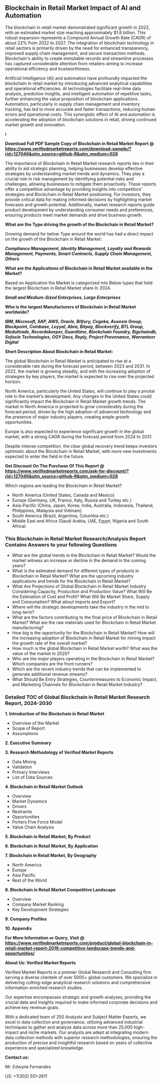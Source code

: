 <h2>Blockchain in Retail Market Impact of AI and Automation</h2><p>The blockchain in retail market demonstrated significant growth in 2022, with an estimated market size reaching approximately $1.6 billion. This robust expansion represents a Compound Annual Growth Rate (CAGR) of about 22% from 2022 to 2027. The integration of blockchain technology in retail sectors is primarily driven by the need for enhanced transparency, improved supply chain management, and secure transaction methods. Blockchain's ability to create immutable records and streamline processes has captured considerable attention from retailers aiming to increase operational efficiency and trustworthiness.</p><p>Artificial Intelligence (AI) and automation have profoundly impacted the blockchain in retail market by introducing advanced analytical capabilities and operational efficiencies. AI technologies facilitate real-time data analysis, predictive insights, and intelligent automation of repetitive tasks, further enhancing the value proposition of blockchain applications. Automation, particularly in supply chain management and inventory tracking, has led to more accurate and faster transactions, reducing human errors and operational costs. This synergistic effect of AI and automation is accelerating the adoption of blockchain solutions in retail, driving continued market growth and innovation.</p>t</p><p id="" class=""><strong>Download Full PDF Sample Copy of Blockchain in Retail Market Report @ <a href="https://www.verifiedmarketreports.com/download-sample/?rid=127046&utm_source=github-R&utm_medium=028" target="_blank">https://www.verifiedmarketreports.com/download-sample/?rid=127046&utm_source=github-R&utm_medium=028</a></strong></p><p>The importance of&nbsp;Blockchain in Retail Market research reports lies in their ability to aid strategic planning, helping businesses develop effective strategies by understanding market trends and dynamics. They play a crucial role in risk management by identifying potential risks and challenges, allowing businesses to mitigate them proactively. These reports offer a competitive advantage by providing insights into competitors' strategies and Blockchain in Retail Market positioning. For investors, they provide critical data for making informed decisions by highlighting market forecasts and growth potential. Additionally, market research reports guide product development by understanding consumer needs and preferences, ensuring products meet market demands and drive business growth.</p><p><strong>What are the&nbsp;Type driving the growth of the Blockchain in Retail Market?</strong></p><p id="" class="">Growing demand for below Type around the world has had a direct impact on the growth of the Blockchain in Retail Market:</p><em><strong>Compliance Management, Identity Management, Loyalty and Rewards Management, Payments, Smart Contracts, Supply Chain Management, Others</strong></em></p><strong>What are the&nbsp;Applications&nbsp;of Blockchain in Retail Market available in the Market?</strong></p><p id="" class="">Based on Application the Market is categorized into Below types that held the largest Blockchain in Retail Market share In 2024.</p><em><strong>Small and Medium-Sized Enterprises, Large Enterprises</strong></em></p><strong>Who is the largest Manufacturers of Blockchain in Retail Market worldwide?</strong></p><p><em><strong>IBM, Microsoft, SAP, AWS, Oracle, Bitfury, Cegeka, Auxesis Group, Blockpoint, Coinbase, Loyyal, Abra, Bitpay, Blockverify, BTL Group, Modultrade, Recordskeeper, Guardtime, Blockchain Foundry, Bigchaindb, Sofocle Technologies, OGY Docs, Reply, Project Provenance, Warranteer Digital</strong></em></p><p id="" class=""><strong>Short Description About Blockchain in Retail Market:</strong></p><p>The global Blockchain in Retail Market is anticipated to rise at a considerable rate during the forecast period, between 2023 and 2031. In 2022, the market is growing steadily, and with the increasing adoption of strategies by key players, the market is expected to rise over the projected horizon.</p><p>North America, particularly the United States, will continue to play a pivotal role in the market's development. Any changes in the United States could significantly impact the Blockchain in Retail Market growth trends. The market in North America is projected to grow considerably during the forecast period, driven by the high adoption of advanced technology and the presence of major industry players, creating ample growth opportunities.</p><p>Europe is also expected to experience significant growth in the global market, with a strong CAGR during the forecast period from 2024 to 2031.</p><p>Despite intense competition, the clear global recovery trend keeps investors optimistic about the Blockchain in Retail Market, with more new investments expected to enter the field in the future.</p><p id="" class=""><strong>Get Discount On The Purchase Of This Report @ <a href="https://www.verifiedmarketreports.com/ask-for-discount/?rid=127046&utm_source=github-R&utm_medium=028" target="_blank">https://www.verifiedmarketreports.com/ask-for-discount/?rid=127046&utm_source=github-R&utm_medium=028</a></strong></p>Which regions are leading the Blockchain in Retail Market?</p><ul><li>North America (United States, Canada and Mexico)</li><li>Europe (Germany, UK, France, Italy, Russia and Turkey etc.)</li><li>Asia-Pacific (China, Japan, Korea, India, Australia, Indonesia, Thailand, Philippines, Malaysia and Vietnam)</li><li>South America (Brazil, Argentina, Columbia etc.)</li><li>Middle East and Africa (Saudi Arabia, UAE, Egypt, Nigeria and South Africa)</li></ul><h3 id="" class="">This Blockchain in Retail Market Research/Analysis Report Contains Answers to your following Questions</h3><ul><li>What are the global trends in the Blockchain in Retail Market? Would the market witness an increase or decline in the demand in the coming years?</li><li>What is the estimated demand for different types of products in Blockchain in Retail Market? What are the upcoming industry applications and trends for the Blockchain in Retail Market?</li><li>What Are Projections of Global Blockchain in Retail Market Industry Considering Capacity, Production and Production Value? What Will Be the Estimation of Cost and Profit? What Will Be Market Share, Supply and Consumption? What about imports and Export?</li><li>Where will the strategic developments take the industry in the mid to long-term?</li><li>What are the factors contributing to the final price of Blockchain in Retail Market? What are the raw materials used for Blockchain in Retail Market manufacturing?</li><li>How big is the opportunity for the Blockchain in Retail Market? How will the increasing adoption of Blockchain in Retail Market for mining impact the growth rate of the overall market?</li><li>How much is the global Blockchain in Retail Market worth? What was the value of the market In 2020?</li><li>Who are the major players operating in the Blockchain in Retail Market? Which companies are the front runners?</li><li>Which are the recent industry trends that can be implemented to generate additional revenue streams?</li><li>What Should Be Entry Strategies, Countermeasures to Economic Impact, and Marketing Channels for Blockchain in Retail Market Industry?</li></ul><h3 id="" class="">Detailed TOC of Global Blockchain in Retail Market Research Report, 2024-2030</h3><p id="" class=""><strong>1. Introduction of the Blockchain in Retail Market</strong></p><ul><li>Overview of the Market</li><li>Scope of Report</li><li>Assumptions</li></ul><p id="" class=""><strong>2. Executive Summary</strong></p><p id="" class=""><strong>3. Research Methodology of Verified Market Reports</strong></p><ul><li>Data Mining</li><li>Validation</li><li>Primary Interviews</li><li>List of Data Sources</li></ul><p id="" class=""><strong>4. Blockchain in Retail Market Outlook</strong></p><ul><li>Overview</li><li>Market Dynamics</li><li>Drivers</li><li>Restraints</li><li>Opportunities</li><li>Porters Five Force Model</li><li>Value Chain Analysis</li></ul><p id="" class=""><strong>5. Blockchain in Retail Market, By Product</strong></p><p id="" class=""><strong>6. Blockchain in Retail Market, By Application</strong></p><p id="" class=""><strong>7. Blockchain in Retail Market, By Geography</strong></p><ul><li>North America</li><li>Europe</li><li>Asia Pacific</li><li>Rest of the World</li></ul><p id="" class=""><strong>8. Blockchain in Retail Market Competitive Landscape</strong></p><ul><li>Overview</li><li>Company Market Ranking</li><li>Key Development Strategies</li></ul><p id="" class=""><strong>9. Company Profiles</strong></p><p id="" class=""><strong>10. Appendix</strong></p><p id="" class=""><strong>For More Information or Query, Visit @ <a href="https://www.verifiedmarketreports.com/product/global-blockchain-in-retail-market-report-2019-competitive-landscape-trends-and-opportunities/" target="_blank">https://www.verifiedmarketreports.com/product/global-blockchain-in-retail-market-report-2019-competitive-landscape-trends-and-opportunities/</a></strong></p><p id="" class=""><strong>About Us: Verified Market Reports</strong></p><p id="" class="">Verified Market Reports is a premier Global Research and Consulting firm serving a diverse clientele of over 5000+ global customers. We specialize in delivering cutting-edge analytical research solutions and comprehensive information-enriched research studies.</p><p id="" class="">Our expertise encompasses strategic and growth analyses, providing the crucial data and insights required to make informed corporate decisions and achieve key revenue goals.</p><p id="" class="">With a dedicated team of 250 Analysts and Subject Matter Experts, we excel in data collection and governance, utilizing advanced industrial techniques to gather and analyze data across more than 25,000 high-impact and niche markets. Our analysts are adept at integrating modern data collection methods with superior research methodologies, ensuring the production of precise and insightful research based on years of collective experience and specialized knowledge.</p><p id="" class=""><strong>Contact us:</strong></p><p id="" class="">Mr. Edwyne Fernandes</p><p id="" class="">US: +1(302) 551-2611</p>